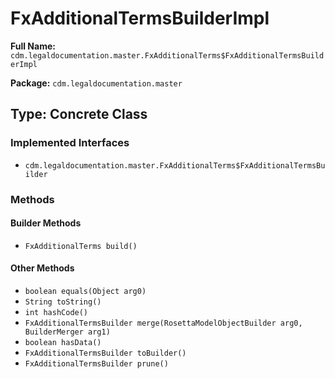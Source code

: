 # FxAdditionalTermsBuilderImpl

**Full Name:** `cdm.legaldocumentation.master.FxAdditionalTerms$FxAdditionalTermsBuilderImpl`

**Package:** `cdm.legaldocumentation.master`

## Type: Concrete Class

### Implemented Interfaces

- `cdm.legaldocumentation.master.FxAdditionalTerms$FxAdditionalTermsBuilder`

### Methods

#### Builder Methods

- `FxAdditionalTerms build()`

#### Other Methods

- `boolean equals(Object arg0)`
- `String toString()`
- `int hashCode()`
- `FxAdditionalTermsBuilder merge(RosettaModelObjectBuilder arg0, BuilderMerger arg1)`
- `boolean hasData()`
- `FxAdditionalTermsBuilder toBuilder()`
- `FxAdditionalTermsBuilder prune()`

